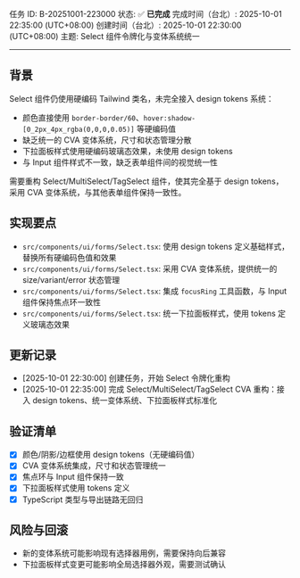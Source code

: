 任务 ID: B-20251001-223000
状态: ✅ **已完成**
完成时间（台北）: 2025-10-01 22:35:00 (UTC+08:00)
创建时间（台北）: 2025-10-01 22:30:00 (UTC+08:00)
主题: Select 组件令牌化与变体系统统一

---

## 背景
Select 组件仍使用硬编码 Tailwind 类名，未完全接入 design tokens 系统：
- 颜色直接使用 `border-border/60`、`hover:shadow-[0_2px_4px_rgba(0,0,0,0.05)]` 等硬编码值
- 缺乏统一的 CVA 变体系统，尺寸和状态管理分散
- 下拉面板样式使用硬编码玻璃态效果，未使用 design tokens
- 与 Input 组件样式不一致，缺乏表单组件间的视觉统一性

需要重构 Select/MultiSelect/TagSelect 组件，使其完全基于 design tokens，采用 CVA 变体系统，与其他表单组件保持一致性。

## 实现要点
- `src/components/ui/forms/Select.tsx`: 使用 design tokens 定义基础样式，替换所有硬编码色值和效果
- `src/components/ui/forms/Select.tsx`: 采用 CVA 变体系统，提供统一的 size/variant/error 状态管理
- `src/components/ui/forms/Select.tsx`: 集成 `focusRing` 工具函数，与 Input 组件保持焦点环一致性
- `src/components/ui/forms/Select.tsx`: 统一下拉面板样式，使用 tokens 定义玻璃态效果

## 更新记录
- [2025-10-01 22:30:00] 创建任务，开始 Select 令牌化重构
- [2025-10-01 22:35:00] 完成 Select/MultiSelect/TagSelect CVA 重构：接入 design tokens、统一变体系统、下拉面板样式标准化

## 验证清单
- [x] 颜色/阴影/边框使用 design tokens（无硬编码值）
- [x] CVA 变体系统集成，尺寸和状态管理统一
- [x] 焦点环与 Input 组件保持一致
- [x] 下拉面板样式使用 tokens 定义
- [x] TypeScript 类型与导出链路无回归

## 风险与回滚
- 新的变体系统可能影响现有选择器用例，需要保持向后兼容
- 下拉面板样式变更可能影响全局选择器外观，需要测试确认